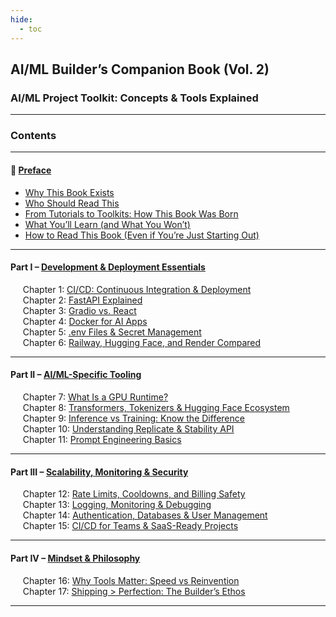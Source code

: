```yaml
---
hide:
  - toc
---
```


## **AI/ML Builder’s Companion Book (Vol. 2)**

### AI/ML Project Toolkit: Concepts & Tools Explained

---

### **Contents**

---

#### 📖 [Preface](Preface.md)

* [Why This Book Exists](Preface.md#why-this-book-exists)  
* [Who Should Read This](Preface.md#who-should-read-this)  
* [From Tutorials to Toolkits: How This Book Was Born](Preface.md#from-tutorials-to-toolkits-how-this-book-was-born)  
* [What You’ll Learn (and What You Won’t)](Preface.md#what-youll-learn-and-what-you-wont)  
* [How to Read This Book (Even if You’re Just Starting Out)](Preface.md#how-to-read-this-book-even-if-youre-just-starting-out)  

---

#### Part I – [Development & Deployment Essentials](Book2_PartI_overview.md)

&nbsp;&nbsp;&nbsp;&nbsp; Chapter 1: [CI/CD: Continuous Integration & Deployment](Book2_chapter1_CI_CD.md)  
&nbsp;&nbsp;&nbsp;&nbsp; Chapter 2: [FastAPI Explained](Book2_chapter2_FastAPI.md)  
&nbsp;&nbsp;&nbsp;&nbsp; Chapter 3: [Gradio vs. React](Book2_chapter3_GradioReact.md)  
&nbsp;&nbsp;&nbsp;&nbsp; Chapter 4: [Docker for AI Apps](Book2_chapter4_Docker.md)  
&nbsp;&nbsp;&nbsp;&nbsp; Chapter 5: [.env Files & Secret Management](Book2_chapter5_ENV_Files.md)  
&nbsp;&nbsp;&nbsp;&nbsp; Chapter 6: [Railway, Hugging Face, and Render Compared](Book2_chapter6_Railway_HF_Render.md)  

---

#### Part II – [AI/ML-Specific Tooling](Book2_PartII_overview.md)

&nbsp;&nbsp;&nbsp;&nbsp; Chapter 7: [What Is a GPU Runtime?](Book2_chapter7_GPU_Runtime.md)  
&nbsp;&nbsp;&nbsp;&nbsp; Chapter 8: [Transformers, Tokenizers & Hugging Face Ecosystem](Book2_chapter8_Transformers.md)  
&nbsp;&nbsp;&nbsp;&nbsp; Chapter 9: [Inference vs Training: Know the Difference](Book2_chapter9_Inference_vs_Training.md)  
&nbsp;&nbsp;&nbsp;&nbsp; Chapter 10: [Understanding Replicate & Stability API](Book2_chapter10_Replicate_Stability_API.md)  
&nbsp;&nbsp;&nbsp;&nbsp; Chapter 11: [Prompt Engineering Basics](Book2_chapter11_Prompt_Engineering.md)  

---

#### Part III – [Scalability, Monitoring & Security](Book2_PartIII_overview.md)

&nbsp;&nbsp;&nbsp;&nbsp; Chapter 12: [Rate Limits, Cooldowns, and Billing Safety](Book2_chapter12_RateLimit_Cooldowns.md)  
&nbsp;&nbsp;&nbsp;&nbsp; Chapter 13: [Logging, Monitoring & Debugging](Book2_chapter13_Debugging.md)  
&nbsp;&nbsp;&nbsp;&nbsp; Chapter 14: [Authentication, Databases & User Management](Book2_chapter14_Authentication.md)  
&nbsp;&nbsp;&nbsp;&nbsp; Chapter 15: [CI/CD for Teams & SaaS-Ready Projects](Book2_chapter15_CI-CD_&_SaaS.md)  

---

#### Part IV – [Mindset & Philosophy](Book2_PartIV_overview.md)

&nbsp;&nbsp;&nbsp;&nbsp; Chapter 16: [Why Tools Matter: Speed vs Reinvention](Book2_chapter16_Why_Tools_Matter.md)  
&nbsp;&nbsp;&nbsp;&nbsp; Chapter 17: [Shipping > Perfection: The Builder’s Ethos](Book2_chapter17_Shipping.md)  

---